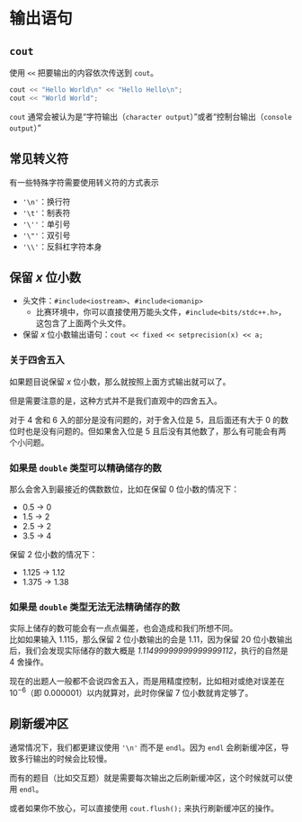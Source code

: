 # 输出语句

## `cout`

使用 `<<` 把要输出的内容依次传送到 `cout`。

```cpp
cout << "Hello World\n" << "Hello Hello\n";
cout << "World World";
```

`cout` 通常会被认为是“字符输出（`character output`）”或者“控制台输出（`console output`）”

## 常见转义符

有一些特殊字符需要使用转义符的方式表示

- `'\n'`：换行符
- `'\t'`：制表符
- `'\''`：单引号
- `'\"'`：双引号
- `'\\'`：反斜杠字符本身

## 保留 $x$ 位小数

- 头文件：`#include<iostream>`、`#include<iomanip>`
  - 比赛环境中，你可以直接使用万能头文件，`#include<bits/stdc++.h>`，这包含了上面两个头文件。
- 保留 $x$ 位小数输出语句：`cout << fixed << setprecision(x) << a;`

### 关于四舍五入

如果题目说保留 $x$ 位小数，那么就按照上面方式输出就可以了。  

但是需要注意的是，这种方式并不是我们直观中的四舍五入。

对于 $4$ 舍和 $6$ 入的部分是没有问题的，对于舍入位是 $5$，且后面还有大于 $0$ 的数位时也是没有问题的。但如果舍入位是 $5$ 且后没有其他数了，那么有可能会有两个小问题。  

### 如果是 `double` 类型可以精确储存的数

那么会舍入到最接近的偶数数位，比如在保留 $0$ 位小数的情况下：  

- $0.5$ -> $0$
- $1.5$ -> $2$
- $2.5$ -> $2$
- $3.5$ -> $4$

保留 $2$ 位小数的情况下：

- $1.125$ -> $1.12$
- $1.375$ -> $1.38$

### 如果是 `double` 类型无法无法精确储存的数

实际上储存的数可能会有一点点偏差，也会造成和我们所想不同。  
比如如果输入 $1.115$，那么保留 $2$ 位小数输出的会是 $1.11$，因为保留 $20$ 位小数输出后，我们会发现实际储存的数大概是 *1.11499999999999999112*，执行的自然是 $4$ 舍操作。

现在的出题人一般都不会说四舍五入，而是用精度控制，比如相对或绝对误差在 $10^{-6}$（即 $0.000001$）以内就算对，此时你保留 $7$ 位小数就肯定够了。

## 刷新缓冲区

通常情况下，我们都更建议使用 `'\n'` 而不是 `endl`。因为 `endl` 会刷新缓冲区，导致多行输出的时候会比较慢。

而有的题目（比如交互题）就是需要每次输出之后刷新缓冲区，这个时候就可以使用 `endl`。

或者如果你不放心，可以直接使用 `cout.flush();` 来执行刷新缓冲区的操作。